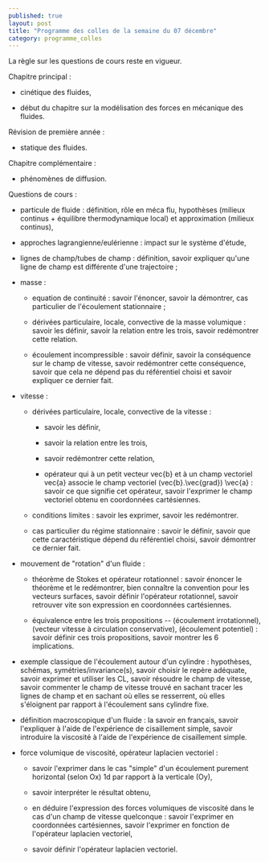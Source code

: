 ```yaml
---
published: true
layout: post
title: "Programme des colles de la semaine du 07 décembre"
category: programme_colles
---
```

La règle sur les questions de cours reste en vigueur.

Chapitre principal :

- cinétique des fluides,

- début du chapitre sur la modélisation des forces en mécanique des fluides.

Révision de première année :

- statique des fluides.

Chapitre complémentaire :

- phénomènes de diffusion.

Questions de cours :

- particule de fluide : définition, rôle en méca flu, hypothèses (milieux continus + équilibre thermodynamique local) et approximation (milieux continus),

- approches lagrangienne/eulérienne : impact sur le système d'étude,

- lignes de champ/tubes de champ : définition, savoir expliquer qu'une ligne de champ est différente d'une trajectoire ;

- masse :

  - equation de continuité : savoir l'énoncer, savoir la démontrer, cas particulier de l'écoulement stationnaire ;

  - dérivées particulaire, locale, convective de la masse volumique : savoir les définir, savoir la relation entre les trois, savoir redémontrer cette relation.

  - écoulement incompressible : savoir définir, savoir la conséquence sur le champ de vitesse, savoir redémontrer cette conséquence, savoir que cela ne dépend pas du référentiel choisi et savoir expliquer ce dernier fait.

- vitesse :

  - dérivées particulaire, locale, convective de la vitesse : 

    - savoir les définir, 
 
    - savoir la relation entre les trois, 

    - savoir redémontrer cette relation,

    - opérateur qui à un petit vecteur vec{b} et à un champ vectoriel vec{a} associe le champ vectoriel (vec{b}.\vec{grad}) \vec{a} : savoir ce que signifie cet opérateur, savoir l'exprimer le champ vectoriel obtenu en coordonnées cartésiennes.

  - conditions limites : savoir les exprimer, savoir les redémontrer.

  - cas particulier du régime stationnaire : savoir le définir, savoir que cette caractéristique dépend du référentiel choisi, savoir démontrer ce dernier fait.

- mouvement de "rotation" d'un fluide :

  - théorème de Stokes et opérateur rotationnel : savoir énoncer le théorème et le redémontrer, bien connaître la convention pour les vecteurs surfaces, savoir définir l'opérateur rotationnel, savoir retrouver vite son expression en coordonnées cartésiennes.

  - équivalence entre les trois propositions -- (écoulement irrotationnel), (vecteur vitesse à circulation conservative), (écoulement potentiel) : savoir définir ces trois propositions, savoir montrer les 6 implications.

- exemple classique de l'écoulement autour d'un cylindre : hypothèses, schémas, symétries/invariance(s), savoir choisir le repère adéquate, savoir exprimer et utiliser les CL, savoir résoudre le champ de vitesse, savoir commenter le champ de vitesse trouvé en sachant tracer les lignes de champ et en sachant où elles se resserrent, où elles s'éloignent par rapport à l'écoulement sans cylindre fixe. 
- définition macroscopique d'un fluide : la savoir en français, savoir l'expliquer à l'aide de l'expérience de cisaillement simple, savoir introduire la viscosité à l'aide de l'expérience de cisaillement simple.

- force volumique de viscosité, opérateur laplacien vectoriel : 

  - savoir l'exprimer dans le cas "simple" d'un écoulement purement horizontal (selon Ox) 1d par rapport à la verticale (Oy), 

  - savoir interpréter le résultat obtenu, 

  - en déduire l'expression des forces volumiques de viscosité dans le cas d'un champ de vitesse quelconque : savoir l'exprimer en coordonnées cartésiennes, savoir l'exprimer en fonction de l'opérateur laplacien vectoriel,

  - savoir définir l'opérateur laplacien vectoriel.
